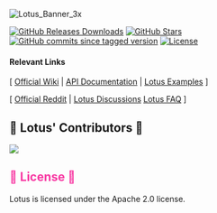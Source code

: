 ![Lotus_Banner_3x](https://github.com/user-attachments/assets/2c57c771-ac35-4549-be99-f2de43776287)

[![GitHub Releases Downloads](https://img.shields.io/github/downloads/F4R4W4Y/Lotus/total)](https://github.com/F4R4W4Y/Lotus/releases)
[![GitHub Stars](https://img.shields.io/github/stars/F4R4W4Y/Lotus?style=flat&label=stars)](https://github.com/F4R4W4Y/Lotus/stargazers)
[![GitHub commits since tagged version](https://img.shields.io/github/commits-since/F4R4W4Y/Lotus/Lotus.1.0.2024)](https://github.com/F4R4W4Y/Lotus/commits/master)
[![License](https://img.shields.io/badge/license-apache%2Flibpng-green.svg)](LICENSE)

#### Relevant Links
[  [Official Wiki](https://github.com/F4R4W4Y/Lotus/wiki) | [API Documentation](https://github.com/F4R4W4Y/Lotus/wiki/Lotus-API-Docs) | [Lotus Examples](https://github.com/F4R4W4Y/Lotus/tree/refactor_01/examples) ]
  
[  [Official Reddit](https://www.reddit.com/r/LotusEngine/) | [Lotus Discussions](https://github.com/F4R4W4Y/Lotus/discussions) [Lotus FAQ](https://github.com/F4R4W4Y/Lotus/wiki/Lotus-FAQ) ]
</br>

<h2> 🪷 Lotus' Contributors 🪷 </h2>

<a href="https://github.com/F4R4W4Y/Lotus/graphs/contributors">
  <img src="https://contrib.rocks/image?repo=F4R4W4Y/Lotus&max=500&columns=20&anon=1" />
</a>

</br>

<h2 style="color:rgb(248,55,162)"> 🪷 License 🪷 </h2>

Lotus is licensed under the Apache 2.0 license.

